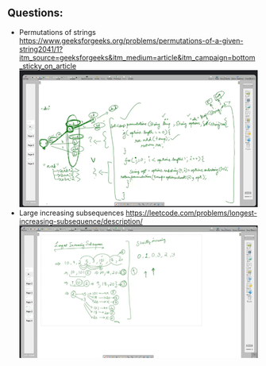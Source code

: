 ## Questions:
- Permutations of strings
https://www.geeksforgeeks.org/problems/permutations-of-a-given-string2041/1?itm_source=geeksforgeeks&itm_medium=article&itm_campaign=bottom_sticky_on_article
![alt text](strings_permutations.png)
- Large increasing subsequences
https://leetcode.com/problems/longest-increasing-subsequence/description/
![alt text](image.png)